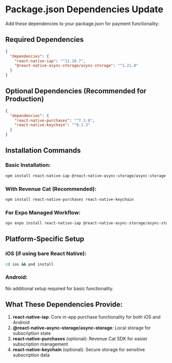 # Package.json Dependencies Update

Add these dependencies to your package.json for payment functionality:

## Required Dependencies

```json
{
  "dependencies": {
    "react-native-iap": "^12.10.7",
    "@react-native-async-storage/async-storage": "^1.21.0"
  }
}
```

## Optional Dependencies (Recommended for Production)

```json
{
  "dependencies": {
    "react-native-purchases": "^7.3.0",
    "react-native-keychain": "^8.1.3"
  }
}
```

## Installation Commands

### Basic Installation:

```bash
npm install react-native-iap @react-native-async-storage/async-storage
```

### With Revenue Cat (Recommended):

```bash
npm install react-native-purchases react-native-keychain
```

### For Expo Managed Workflow:

```bash
npx expo install react-native-iap @react-native-async-storage/async-storage
```

## Platform-Specific Setup

### iOS (if using bare React Native):

```bash
cd ios && pod install
```

### Android:

No additional setup required for basic functionality.

## What These Dependencies Provide:

1. **react-native-iap**: Core in-app purchase functionality for both iOS and Android
2. **@react-native-async-storage/async-storage**: Local storage for subscription state
3. **react-native-purchases** (optional): Revenue Cat SDK for easier subscription management
4. **react-native-keychain** (optional): Secure storage for sensitive subscription data
